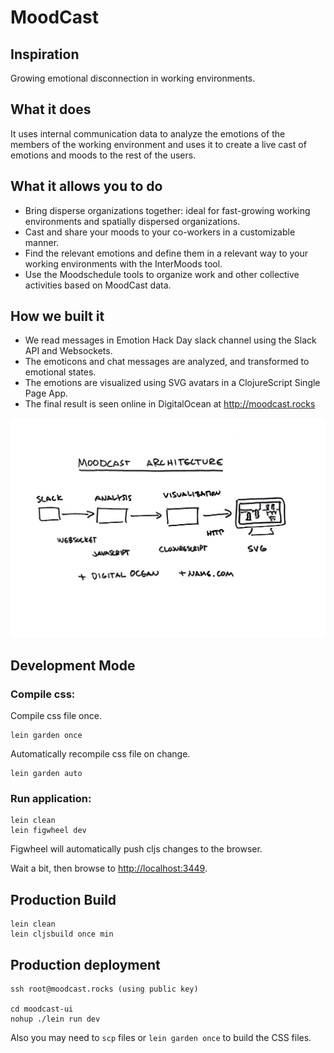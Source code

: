 # MoodCast

## Inspiration

Growing emotional disconnection in working environments.

## What it does

It uses internal communication data to analyze the emotions of the members of the working environment and uses it to create a live cast of emotions and moods to the rest of the users.

## What it allows you to do

- Bring disperse organizations together: ideal for fast-growing working environments and spatially dispersed organizations.
- Cast and share your moods to your co-workers in a customizable manner.
- Find the relevant emotions and define them in a relevant way to your working environments with the InterMoods tool.
- Use the Moodschedule tools to organize work and other collective activities based on MoodCast data.

## How we built it

- We read messages in Emotion Hack Day slack channel using the Slack API and Websockets.
- The emoticons and chat messages are analyzed, and transformed to emotional states.
- The emotions are visualized using SVG avatars in a ClojureScript Single Page App.
- The final result is seen online in DigitalOcean at http://moodcast.rocks

![Architecture](architecture.jpg)

## Development Mode

### Compile css:

Compile css file once.

```
lein garden once
```

Automatically recompile css file on change.

```
lein garden auto
```

### Run application:

```
lein clean
lein figwheel dev
```

Figwheel will automatically push cljs changes to the browser.

Wait a bit, then browse to [http://localhost:3449](http://localhost:3449).

## Production Build

```
lein clean
lein cljsbuild once min
```

## Production deployment

```
ssh root@moodcast.rocks (using public key)

cd moodcast-ui
nohup ./lein run dev
```

Also you may need to `scp` files or `lein garden once` to build the CSS files.

